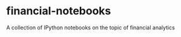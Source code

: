 financial-notebooks
===================

A collection of IPython notebooks on the topic of financial analytics
